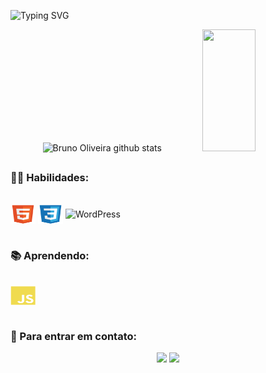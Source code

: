 ![Typing SVG](https://readme-typing-svg.herokuapp.com/?color=4B0082&size=35&center=true&vCenter=true&width=1000&lines=Olá,+Bem-+vindo(a)+ao+meu+perfil;Sou+o+Bruno+Oliveira;Tenho+19+anos;Concluído+Desenvolvimento+de+Sistemas+na+ETEC)

  <div align="center">  
  <img width="49%" height="195px" src="https://github-readme-stats.vercel.app/api?username=BrunoOlv10&show_icons=true&count_private=true&hide_border=true&title_color=4B0082&icon_color=4B0082&text_color=4B0082&bg_color=0D1117" alt="Bruno Oliveira github stats" /> 
  <img width="41%" height="195px" src="https://github-readme-stats.vercel.app/api/top-langs/?username=BrunoOlv10&layout=compact&hide_border=true&title_color=4B0082&text_color=4B0082&bg_color=0D1117" />
</div>
 
 ##
 
 ### 🧙🏼 Habilidades: 
<div style="display: inline_block;"><br>
  <img align="center" alt="HTML" height="30" width="40" src="https://raw.githubusercontent.com/devicons/devicon/master/icons/html5/html5-original.svg">
  <img align="center" alt="CSS" height="30" width="40" src="https://raw.githubusercontent.com/devicons/devicon/master/icons/css3/css3-original.svg">
  <img align="center" alt="WordPress" height="30" width="40" src="https://cdn.jsdelivr.net/gh/devicons/devicon/icons/wordpress/wordpress-plain.svg">
</div>
 <br>
 
  ### 📚 Aprendendo: 
<div style="display: inline_block;"><br>
  <img align="center" alt="Js"946661 height="30" width="40" src="https://raw.githubusercontent.com/devicons/devicon/master/icons/javascript/javascript-plain.svg">
</div>
<br>

 <h3>📱 Para entrar em contato:</h3>

 <div align="center"> 
  <a href="bruno.olvslv@gmail.com"><img src="https://img.shields.io/badge/-Gmail-%23333?style=for-the-badge&logo=gmail&logoColor=white" target="_blank"></a>
  <a href="https://www.linkedin.com/in/bruno-oliveira-681437278/" target="_blank"><img src="https://img.shields.io/badge/-LinkedIn-%230077B5?style=for-the-badge&logo=linkedin&logoColor=white" target="_blank"></a> 
</div>

